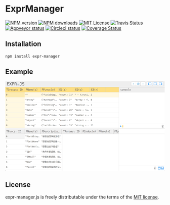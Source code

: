 # ExprManager

[![NPM version][npm-version-image]][npm-url] [![NPM downloads][npm-downloads-image]][npm-url] [![MIT License][license-image]][license-url] [![Travis Status][travis-image]][travis-url] [![Appveyor status][appveyor-image]][appveyor-url] [![Circleci status][circleci-image]][circleci-url] [![Coverage Status][coverage-image]][coverage-rul]

## Installation
	npm install expr-manager

## Example
![](docs/preview.gif)

## License

expr-manager.js is freely distributable under the terms of the [MIT license](https://github.com/X37ddV/expr-manager/blob/master/LICENSE).

[license-image]: http://img.shields.io/badge/license-MIT-blue.svg?style=flat
[license-url]: LICENSE

[npm-url]: https://npmjs.org/package/expr-manager
[npm-version-image]: http://img.shields.io/npm/v/expr-manager.svg?style=flat
[npm-downloads-image]: http://img.shields.io/npm/dm/expr-manager.svg?style=flat

[travis-url]: https://travis-ci.org/X37ddV/expr-manager
[travis-image]: https://api.travis-ci.org/shinnn/gulp-gh-pages.svg?branch=master

[appveyor-url]: https://ci.appveyor.com/project/X37ddV/expr-manager/branch/master
[appveyor-image]: https://ci.appveyor.com/api/projects/status/cvtwkjnatev9rluq/branch/master?svg=true

[circleci-image]: https://img.shields.io/circleci/project/X37ddV/expr-manager/master.svg
[circleci-url]: https://circleci.com/gh/X37ddV/expr-manager/tree/master

[coverage-rul]: https://coveralls.io/github/X37ddV/expr-manager?branch=master
[coverage-image]: https://coveralls.io/repos/github/X37ddV/expr-manager/badge.svg?branch=master
